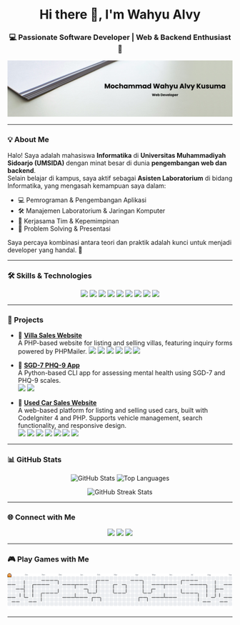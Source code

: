 <!-- Header -->
<h1 align="center">Hi there 👋, I'm Wahyu Alvy</h1>
<h3 align="center">💻 Passionate Software Developer | Web & Backend Enthusiast 🚀</h3>

<!-- Banner -->
<p align="center">
  <img src="img/github-header.png" alt="Wahyu Alvy" />
</p>

---

### 💡 About Me

Halo! Saya adalah mahasiswa **Informatika** di **Universitas Muhammadiyah Sidoarjo (UMSIDA)** dengan minat besar di dunia **pengembangan web dan backend**.  
Selain belajar di kampus, saya aktif sebagai **Asisten Laboratorium** di bidang Informatika, yang mengasah kemampuan saya dalam:

- 💻 Pemrograman & Pengembangan Aplikasi
- 🛠 Manajemen Laboratorium & Jaringan Komputer
- 🤝 Kerjasama Tim & Kepemimpinan
- 🎯 Problem Solving & Presentasi

Saya percaya kombinasi antara teori dan praktik adalah kunci untuk menjadi developer yang handal. 🚀

---

### 🛠 Skills & Technologies

<p align="center">
  <img src="https://img.shields.io/badge/CSS3-1572B6?style=for-the-badge&logo=css3&logoColor=white" />
  <img src="https://img.shields.io/badge/HTML5-E34F26?style=for-the-badge&logo=html5&logoColor=white" />
  <img src="https://img.shields.io/badge/JavaScript-323330?style=for-the-badge&logo=javascript&logoColor=F7DF1E" />
  <img src="https://img.shields.io/badge/PHP-777BB4?style=for-the-badge&logo=php&logoColor=white" />
  <img src="https://img.shields.io/badge/Python-FFD43B?style=for-the-badge&logo=python&logoColor=blue" />
  <img src="https://img.shields.io/badge/CodeIgniter%204-DD4814?style=for-the-badge&logo=codeigniter&logoColor=white" />
  <img src="https://img.shields.io/badge/Bootstrap%205-7952B3?style=for-the-badge&logo=bootstrap&logoColor=white" />
  <img src="https://img.shields.io/badge/Laravel-FF2D20?style=for-the-badge&logo=laravel&logoColor=white" />
  <img src="https://img.shields.io/badge/Tailwind_CSS-38B2AC?style=for-the-badge&logo=tailwind-css&logoColor=white" />
</p>

---

### 🌟 Projects

- 🏡 **[Villa Sales Website](https://github.com/wahyualvyy/inventory-audit)**  
  A PHP-based website for listing and selling villas, featuring inquiry forms powered by PHPMailer.
    <img src="https://img.shields.io/badge/PHP-777BB4?style=for-the-badge&logo=php&logoColor=white" /> <img src="https://img.shields.io/badge/PHPMailer-FF9E0F?style=for-the-badge&logo=mail.ru&logoColor=white" /> <img src="https://img.shields.io/badge/Bootstrap-7952B3?style=for-the-badge&logo=bootstrap&logoColor=white" /> <img src="https://img.shields.io/badge/HTML5-E34F26?style=for-the-badge&logo=html5&logoColor=white" /> <img src="https://img.shields.io/badge/CSS3-1572B6?style=for-the-badge&logo=css3&logoColor=white" /> <img src="https://img.shields.io/badge/JavaScript-323330?style=for-the-badge&logo=javascript&logoColor=F7DF1E" />


- 🤖 **[SGD-7 PHQ-9 App](https://github.com/wahyualvyy/SGD-7_PHQ-9_APP)**  
  A Python-based CLI app for assessing mental health using SGD-7 and PHQ-9 scales.  
  <img src="https://img.shields.io/badge/Python-FFD43B?style=flat-square&logo=python&logoColor=blue" /> <img src="https://img.shields.io/badge/CLI-App-000000?style=flat-square&logo=terminal&logoColor=white" />


- 📝 **[Used Car Sales Website](https://github.com/wahyualvyy/project-pkl.github.io)**  
  A web-based platform for listing and selling used cars, built with CodeIgniter 4 and PHP. Supports vehicle management, search functionality, and responsive design.  
  <img src="https://img.shields.io/badge/PHP-8-777BB4?style=flat-square&logo=php&logoColor=white" /> <img src="https://img.shields.io/badge/CodeIgniter-4-DD4814?style=flat-square&logo=codeigniter&logoColor=white" /> <img src="https://img.shields.io/badge/Composer-000000?style=flat-square&logo=composer&logoColor=white" /> <img src="https://img.shields.io/badge/Bootstrap-7952B3?style=flat-square&logo=bootstrap&logoColor=white" /> <img src="https://img.shields.io/badge/HTML5-E34F26?style=flat-square&logo=html5&logoColor=white" /> <img src="https://img.shields.io/badge/CSS3-1572B6?style=flat-square&logo=css3&logoColor=white" /> <img src="https://img.shields.io/badge/JavaScript-F7DF1E?style=flat-square&logo=javascript&logoColor=323330" />




---

### 📊 GitHub Stats

<p align="center">
  <img src="https://github-readme-stats.vercel.app/api?username=wahyualvyy&show_icons=true&theme=radical" alt="GitHub Stats" height="160" />
  <img src="https://github-readme-stats.vercel.app/api/top-langs/?username=wahyualvyy&layout=compact&theme=radical" alt="Top Languages" height="160" />
</p>

<p align="center">
  <img src="https://github-readme-streak-stats.herokuapp.com/?user=wahyualvyy&theme=radical" alt="GitHub Streak Stats" height="160" />
</p>

---

### 🌐 Connect with Me

<p align="center">
  <a href="https://github.com/wahyualvyy"><img src="https://img.shields.io/badge/GitHub-100000?style=for-the-badge&logo=github&logoColor=white"></a>
  <a href="https://www.linkedin.com/in/wahyu-alvy/"><img src="https://img.shields.io/badge/LinkedIn-0077B5?style=for-the-badge&logo=linkedin&logoColor=white"></a>
  <a href="https://www.instagram.com/ksmalvy_/"><img src="https://img.shields.io/badge/Instagram-E4405F?style=for-the-badge&logo=instagram&logoColor=white"></a>
</p>

---

### 🎮 Play Games with Me

<picture>
  <source media="(prefers-color-scheme: dark)" srcset="https://raw.githubusercontent.com/wahyualvyy/wahyualvyy/output/pacman-contribution-graph-dark.svg">
  <source media="(prefers-color-scheme: light)" srcset="https://raw.githubusercontent.com/wahyualvyy/wahyualvyy/output/pacman-contribution-graph.svg">
  <img alt="Pacman eating my contributions" src="https://raw.githubusercontent.com/wahyualvyy/wahyualvyy/output/pacman-contribution-graph.svg">
</picture>

---

